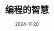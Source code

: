 ---
title: 编程的智慧
date: 2024-11-20
tags:
  - repost
repost-url: https://www.yinwang.org/blog-cn/2015/11/21/programming-philosophy
---